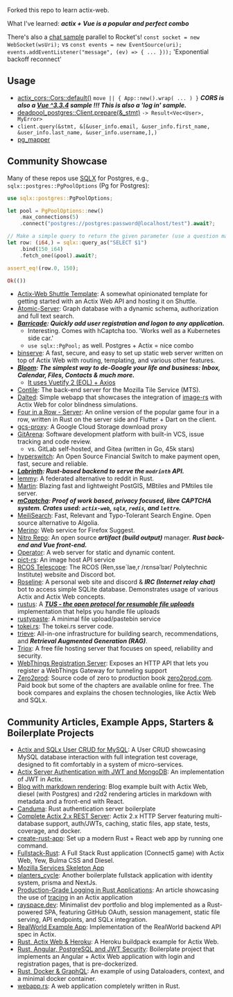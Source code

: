 <!--New!!! Your mom resorts to old ways - stability (...), Austria (which is old), Chinese geomancy (which is old), and the Pope (...) simutaneously.-->
Forked this repo to learn actix-web.

What I've learned: ***actix + Vue is a popular and perfect combo***

There's also a [chat sample](websockets/chat/static/index.html) parallel to Rocket's! `const socket = new WebSocket(wsUri);` vs `const events = new EventSource(uri); events.addEventListener("message", (ev) => { ... }));` 'Exponential backoff reconnect'

## Usage
* [actix_cors::Cors::default()](cors/backend/src/main.rs) `move || { App::new().wrap( ... ) }` ***CORS is also a [Vue ^3.3.4](https://github.com/AlexanderPoone/actix/blob/master/cors/frontend/package.json) sample !!! This is also a 'log in' sample.***
* [deadpool_postgres::Client.prepare(&_stmt)](databases/postgres/src/db.rs) `-> Result<Vec<User>, MyError>`
* `client.query(&stmt, &[&user_info.email, &user_info.first_name, &user_info.last_name, &user_info.username,],)`
* [pg_mapper](databases/postgres/src/models.rs)

## Community Showcase
Many of these repos use [SQLX](https://github.com/launchbadge/sqlx) for Postgres, e.g., `sqlx::postgres::PgPoolOptions` (Pg for Postgres):
```rust
use sqlx::postgres::PgPoolOptions;

let pool = PgPoolOptions::new()
    .max_connections(5)
    .connect("postgres://postgres:password@localhost/test").await?;        // Alex: Get this from ENV

// Make a simple query to return the given parameter (use a question mark `?` instead of `$1` for MySQL/MariaDB)
let row: (i64,) = sqlx::query_as("SELECT $1")
    .bind(150_i64)                                                         // Alex: This is even nicer than SQLAlchemy in Python
    .fetch_one(&pool).await?;

assert_eq!(row.0, 150);

Ok(())
```
- [Actix-Web Shuttle Template](https://github.com/sentinel1909/shuttle-templat-actix/blob/master/Cargo.toml): A somewhat opinionated template for getting started with an Actix Web API and hosting it on Shuttle.
- [Atomic-Server](https://github.com/joepio/atomic-data-rust/blob/master/Cargo.toml): Graph database with a dynamic schema, authorization and full text search.
- ***[Barricade](https://github.com/purton-tech/barricade/blob/master/Cargo.toml): Quickly add user registration and logon to any application.***
  - Interesting. Comes with hCaptcha too. 'Works well as a Kubernetes side car.'
  - `use sqlx::PgPool;` as well. Postgres + Actix = nice combo
- [binserve](https://github.com/mufeedvh/binserve/blob/master/Cargo.toml): A fast, secure, and easy to set up static web server written on top of Actix Web with routing, templating, and various other features.
- ***[Bloom](https://github.com/skerkour/bloom-legacy/blob/master/Cargo.toml): The simplest way to de-Google your life and business: Inbox, Calendar, Files, Contacts & much more.***
  - [It uses Vuetify 2 (EOL) + Axios](https://github.com/skerkour/bloom-legacy/blob/fa91a0fcfb779a5657cbbbfaf9ea305e79570122/webapp/package.json)
- [Contile](https://github.com/mozilla-services/contile/blob/master/Cargo.toml): The back-end server for the Mozilla Tile Service (MTS).
- [Dalted](https://github.com/carrascomj/dalted/blob/master/Cargo.toml): Simple webapp that showcases the integration of [image-rs](https://github.com/image-rs/image) with Actix Web for color blindness simulations.
- [Four in a Row - Server](https://github.com/ffactory-ofcl/fourinarow-server/blob/master/Cargo.toml): An online version of the popular game four in a row, written in Rust on the server side and Flutter + Dart on the client.
- [gcs-proxy](https://github.com/guaychou/gcs-proxy/blob/master/Cargo.toml): A Google Cloud Storage download proxy
- [GitArena](https://github.com/mellowagain/gitarena/blob/master/Cargo.toml): Software development platform with built-in VCS, issue tracking and code review.
  - vs. GitLab self-hosted, and Gitea (written in Go, 45k stars)
- [hyperswitch](https://github.com/juspay/hyperswitch/blob/master/Cargo.toml): An Open Source Financial Switch to make payment open, fast, secure and reliable.
- ***[Labrinth](https://github.com/modrinth/labrinth/blob/master/Cargo.toml): Rust-based backend to serve the `modrinth` API.***
- [lemmy](https://github.com/dessalines/lemmy/blob/master/Cargo.toml): A federated alternative to reddit in Rust.
- [Martin](https://github.com/maplibre/martin/blob/master/Cargo.toml): Blazing fast and lightweight PostGIS, MBtiles and PMtiles tile server.
- ***[mCaptcha](https://github.com/mCaptcha/mCaptcha/blob/master/Cargo.toml): Proof of work based, privacy focused, libre CAPTCHA system. Crates used: `actix-web`, `sqlx`, `redis`, and `lettre`.***
- [MeiliSearch](https://github.com/meilisearch/MeiliSearch/blob/master/Cargo.toml): Fast, Relevant and Typo-Tolerant Search Engine. Open source alternative to Algolia.
- [Merino](https://github.com/mozilla-services/merino/blob/master/Cargo.toml): Web service for Firefox Suggest.
- [Nitro Repo](https://github.com/wherkamp/nitro_repo/blob/master/Cargo.toml): An open source ***artifact (build output)*** manager. ***Rust back-end and Vue front-end.***
- [Operator](https://github.com/mkantor/operator/blob/master/Cargo.toml): A web server for static and dynamic content.
- [pict-rs](https://git.asonix.dog/asonix/pict-rs/blob/master/Cargo.toml): An image host API service
- [RCOS Telescope](https://github.com/rcos/Telescope/blob/master/Cargo.toml): The RCOS (Ren,sse`lae,r /rɛnsəˈlɪər/ Polytechnic Institute) website and Discord bot.
- [Roseline](https://github.com/DoumanAsh/roseline.rs/blob/master/Cargo.toml): A personal web site and discord & ***IRC (Internet relay chat)*** bot to access simple SQLite database. Demonstrates usage of various Actix and Actix Web concepts.
- [rustus](https://github.com/s3rius/rustus/blob/master/Cargo.toml): A ***[TUS - the open protocol for resumable file uploads](https://github.com/tus/tusd)*** implementation that helps you handle file uploads
- [rustypaste](https://github.com/orhun/rustypaste/blob/master/Cargo.toml): A minimal file upload/pastebin service
- [tokei.rs](https://github.com/XAMPPRocky/tokei_rs/blob/master/Cargo.toml): The tokei.rs server code.
- [trieve](https://github.com/devflowinc/trieve/blob/master/Cargo.toml): All-in-one infrastructure for building search, recommendations, and ***Retrieval Augmented Generation (RAG)***.
- [Triox](https://github.com/Trioxidation/Triox/blob/master/Cargo.toml): A free file hosting server that focuses on speed, reliability and security.
- [WebThings Registration Server](https://github.com/WebThingsIO/registration_server/blob/master/Cargo.toml): Exposes an HTTP API that lets you register a WebThings Gateway for tunneling support
- [Zero2prod](https://github.com/LukeMathWalker/zero-to-production/blob/master/Cargo.toml): Source code of zero to production book [zero2prod.com](https://www.zero2prod.com). Paid book but some of the chapters are available online for free. The book compares and explains the chosen technologies, like Actix Web and SQLx.

## Community Articles, Example Apps, Starters & Boilerplate Projects

- [Actix and SQLx User CRUD for MySQL](https://github.com/jamesjmeyer210/actix_sqlx_mysql_user_crud): A User CRUD showcasing MySQL database interaction with full integration test coverage, designed to fit comfortably in a system of micro-services.
- [Actix Server Authentication with JWT and MongoDB](https://github.com/emreyalvac/actix-web-jwt/): An implementation of JWT in Actix.
- [Blog with markdown rendering](https://github.com/gemini-15/blog-engine): Blog example built with Actix Web, diesel (with Postgres) and r2d2 rendering articles in markdown with metadata and a front-end with React.
- [Canduma](https://github.com/clifinger/canduma): Rust authentication server boilerplate
- [Complete Actix 2.x REST Server](https://github.com/ddimaria/rust-actix-example): Actix 2.x HTTP Server featuring multi-database support, auth/JWTs, caching, static files, app state, tests, coverage, and docker.
- [create-rust-app](https://github.com/Wulf/create-rust-app): Set up a modern Rust + React web app by running one command.
- [Fullstack-Rust](https://github.com/vascokk/fullstack-rust): A Full Stack Rust application (Connect5 game) with Actix Web, Yew, Bulma CSS and Diesel.
- [Mozilla Services Skeleton App](https://github.com/mozilla-services/skeleton)
- [planters_cycle](https://github.com/grimm-integrations/planters_cycle): Another boilerplate fullstack application with identity system, prisma and NextJs.
- [Production-Grade Logging in Rust Applications](https://medium.com/better-programming/production-grade-logging-in-rust-applications-2c7fffd108a6): An article showcasing the use of [tracing](https://github.com/tokio-rs/tracing) in an Actix application
- [rayspace.dev](https://github.com/ryspc/rayspace.dev): Minimalist dev portfolio and blog implemented as a Rust-powered SPA, featuring GitHub OAuth, session management, static file serving, API endpoints, and SQLx integration.
- [RealWorld Example App](https://github.com/fairingrey/actix-realworld-example-app): Implementation of the RealWorld backend API spec in Actix.
- [Rust, Actix Web & Heroku](https://github.com/emk/rust-buildpack-example-actix): A Heroku buildpack example for Actix Web.
- [Rust, Angular, PostgreSQL and JWT Security](https://github.com/stav121/actix-angular-project-template): Boilerplate project that implements an Angular + Actix Web application with login and registration pages, that is pre-dockerized.
- [Rust, Docker & GraphQL](https://github.com/jayy-lmao/rust-graphql-docker): An example of using Dataloaders, context, and a minimal docker container.
- [webapp.rs](https://github.com/saschagrunert/webapp.rs): A web application completely written in Rust.
